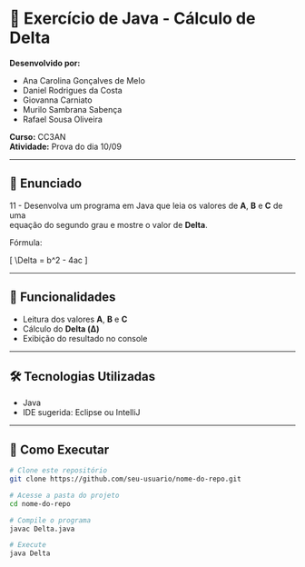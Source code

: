 # 📘 Exercício de Java - Cálculo de Delta

**Desenvolvido por:**  
- Ana Carolina Gonçalves de Melo  
- Daniel Rodrigues da Costa  
- Giovanna Carniato  
- Murilo Sambrana Sabença  
- Rafael Sousa Oliveira  

**Curso:** CC3AN  
**Atividade:** Prova do dia 10/09  

---

## 📝 Enunciado

11 - Desenvolva um programa em Java que leia os valores de **A**, **B** e **C** de uma  
equação do segundo grau e mostre o valor de **Delta**.  

Fórmula:  

\[
\Delta = b^2 - 4ac
\]

---

## 🚀 Funcionalidades

- Leitura dos valores **A**, **B** e **C**  
- Cálculo do **Delta (Δ)**  
- Exibição do resultado no console  

---

## 🛠️ Tecnologias Utilizadas

- Java  
- IDE sugerida: Eclipse ou IntelliJ  

---

## 📂 Como Executar

```bash
# Clone este repositório
git clone https://github.com/seu-usuario/nome-do-repo.git

# Acesse a pasta do projeto
cd nome-do-repo

# Compile o programa
javac Delta.java

# Execute
java Delta
